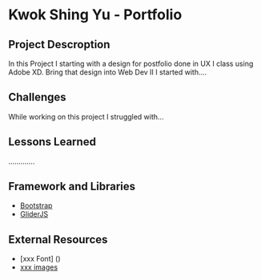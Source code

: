 # Kwok Shing Yu - Portfolio

## Project Descroption
In this Project I starting with a design for postfolio done in UX I class using Adobe XD. Bring that design into Web Dev II I started with....

## Challenges
While working on this project I struggled with...

## Lessons Learned
.............

## Framework and Libraries
- [Bootstrap](https://getbootstrap.com/)
- [GliderJS](https://nickpiscitelli.github.io/Glider.js/)

## External Resources
- [xxx Font] ()
- [xxx images]()